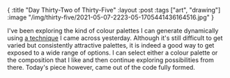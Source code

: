 {
:title "Day Thirty-Two of Thirty-Five"
:layout :post
:tags ["art", "drawing"]
:image "/img/thirty-five/2021-05-07-2223-05-1705441436164516.jpg"
}

I've been exploring the kind of colour palettes I can generate dynamically using [a technique](https://iquilezles.org/www/articles/palettes/palettes.htm) I came across yesterday. Although it's still difficult to get varied but consistently attractive palettes, it is indeed a good way to get exposed to a wide range of options. I can select either a colour palette or the composition that I like and then continue exploring possibilities from there. Today's piece however, came out of the code fully formed.


